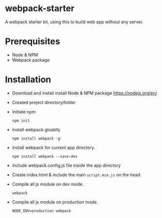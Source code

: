 # webpack-starter
A webpack starter kit, using this to build web app without any server.

# Prerequisites
  * Node & NPM
  * Webpack package
  
# Installation

* Download and install install Node & NPM package https://nodejs.org/en/

* Created project directory/folder
* Initiate npm

   `npm init`

* Install webpack gloablly 

  `npm install webpack -g `
  
* Install webpack for current app directory.

  `npm install webpack --save-dev`
  
* Include webpack.config.js file inside the app directory
* Create index.html & include the main `script.min.js` on the head.
* Compile all js module on dev mode. 

  `webpack`

* Compile all js module on production mode. 

  `NODE_ENV=production webpack`
